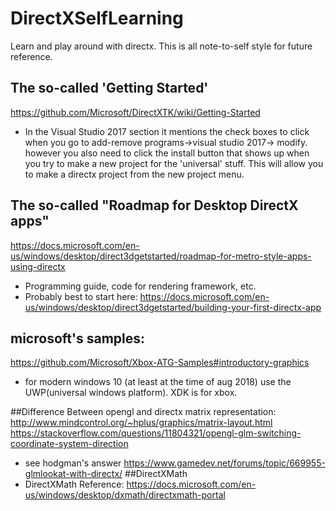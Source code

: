 # DirectXSelfLearning
Learn and play around with directx. This is all note-to-self style for future reference.

## The so-called 'Getting Started'
https://github.com/Microsoft/DirectXTK/wiki/Getting-Started
 * In the Visual Studio 2017 section it mentions the check boxes to click when you go to add-remove programs->visual studio 2017-> modify. however you also need to click the install button that shows up when you try to make a new project for the 'universal' stuff. This will allow you to make a directx project from the new project menu.

## The so-called "Roadmap for Desktop DirectX apps"
https://docs.microsoft.com/en-us/windows/desktop/direct3dgetstarted/roadmap-for-metro-style-apps-using-directx
* Programming guide, code for rendering framework, etc.
* Probably best to start here:
https://docs.microsoft.com/en-us/windows/desktop/direct3dgetstarted/building-your-first-directx-app

## microsoft's samples:
https://github.com/Microsoft/Xbox-ATG-Samples#introductory-graphics
* for modern windows 10 (at least at the time of aug 2018) use the UWP(universal windows platform). XDK is for xbox.

##Difference Between opengl and directx matrix representation:
http://www.mindcontrol.org/~hplus/graphics/matrix-layout.html
https://stackoverflow.com/questions/11804321/opengl-glm-switching-coordinate-system-direction
* see hodgman's answer
https://www.gamedev.net/forums/topic/669955-glmlookat-with-directx/
##DirectXMath 
* DirectXMath Reference:
https://docs.microsoft.com/en-us/windows/desktop/dxmath/directxmath-portal

